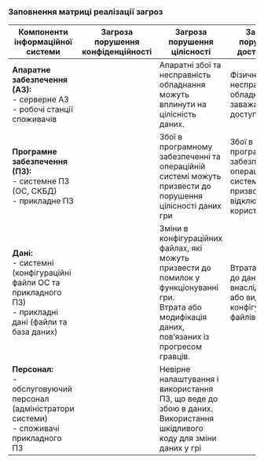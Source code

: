 ### Заповнення матриці реалізації загроз

| Компоненти інформаційної системи | Загроза порушення конфіденційності | Загроза порушення цілісності | Загроза порушення доступності |
|----------------------------------|------------------------------------|------------------------------|-------------------------------|
| **Апаратне забезпечення (АЗ):**<br>- серверне АЗ<br>- робочі станції споживачів | | Апаратні збої та несправність обладнання можуть вплинути на цілісність даних. | Фізичні збої або несправності обладнання, що заважають доступу до гри. |
| **Програмне забезпечення (ПЗ):**<br>- системне ПЗ (ОС, СКБД)<br>- прикладне ПЗ | | Збої в програмному забезпеченні та операційній системі можуть призвести до порушення цілісності даних гри | Збої в програмному забезпеченні та операційній системі, які призводять до відключення користувачів.|
| **Дані:**<br>- системні (конфігураційні файли ОС та прикладного ПЗ)<br>- прикладні дані (файли та база даних) |  | Зміни в конфігураційних файлах, які можуть призвести до помилок у функціонуванні гри.<br> Втрата або модифікація даних, пов’язаних із прогресом гравців. | Втрата доступу до даних гри внаслідок збоїв або видалення конфігураційних файлів. |
| **Персонал:**<br>- обслуговуючий персонал (адміністратори системи)<br>- споживачі прикладного ПЗ |  | Невірне налаштування і використання ПЗ, що веде до збою в даних. <br> Використання шкідливого коду для зміни даних у грі| |
